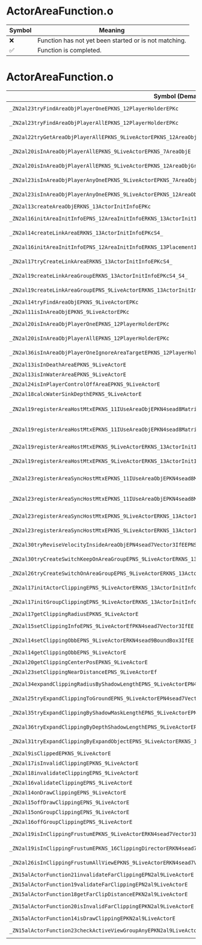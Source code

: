 # ActorAreaFunction.o
| Symbol | Meaning 
| ------------- | ------------- 
| :x: | Function has not yet been started or is not matching. 
| :white_check_mark: | Function is completed. 


# ActorAreaFunction.o
| Symbol (Demangled) | Symbol (Mangled) | Decompiled? |
| ------------- |  ------------- | ------------- |
| `_ZN2al23tryFindAreaObjPlayerOneEPKNS_12PlayerHolderEPKc` | `al::tryFindAreaObjPlayerOne(al::PlayerHolder const*,char const*)` | :white_check_mark: |
| `_ZN2al23tryFindAreaObjPlayerAllEPKNS_12PlayerHolderEPKc` | `al::tryFindAreaObjPlayerAll(al::PlayerHolder const*,char const*)` | :white_check_mark: |
| `_ZN2al22tryGetAreaObjPlayerAllEPKNS_9LiveActorEPKNS_12AreaObjGroupE` | `al::tryGetAreaObjPlayerAll(al::LiveActor const*,al::AreaObjGroup const*)` | :white_check_mark: |
| `_ZN2al20isInAreaObjPlayerAllEPKNS_9LiveActorEPKNS_7AreaObjE` | `al::isInAreaObjPlayerAll(al::LiveActor const*,al::AreaObj const*)` | :white_check_mark: |
| `_ZN2al20isInAreaObjPlayerAllEPKNS_9LiveActorEPKNS_12AreaObjGroupE` | `al::isInAreaObjPlayerAll(al::LiveActor const*,al::AreaObjGroup const*)` | :white_check_mark: |
| `_ZN2al23isInAreaObjPlayerAnyOneEPKNS_9LiveActorEPKNS_7AreaObjE` | `al::isInAreaObjPlayerAnyOne(al::LiveActor const*,al::AreaObj const*)` | :white_check_mark: |
| `_ZN2al23isInAreaObjPlayerAnyOneEPKNS_9LiveActorEPKNS_12AreaObjGroupE` | `al::isInAreaObjPlayerAnyOne(al::LiveActor const*,al::AreaObjGroup const*)` | :white_check_mark: |
| `_ZN2al13createAreaObjERKNS_13ActorInitInfoEPKc` | `al::createAreaObj(al::ActorInitInfo const&,char const*)` | :white_check_mark: |
| `_ZN2al16initAreaInitInfoEPNS_12AreaInitInfoERKNS_13ActorInitInfoE` | `al::initAreaInitInfo(al::AreaInitInfo *,al::ActorInitInfo const&)` | :white_check_mark: |
| `_ZN2al14createLinkAreaERKNS_13ActorInitInfoEPKcS4_` | `al::createLinkArea(al::ActorInitInfo const&,char const*,char const*)` | :white_check_mark: |
| `_ZN2al16initAreaInitInfoEPNS_12AreaInitInfoERKNS_13PlacementInfoERKNS_13ActorInitInfoE` | `al::initAreaInitInfo(al::AreaInitInfo *,al::PlacementInfo const&,al::ActorInitInfo const&)` | :white_check_mark: |
| `_ZN2al17tryCreateLinkAreaERKNS_13ActorInitInfoEPKcS4_` | `al::tryCreateLinkArea(al::ActorInitInfo const&,char const*,char const*)` | :white_check_mark: |
| `_ZN2al19createLinkAreaGroupERKNS_13ActorInitInfoEPKcS4_S4_` | `al::createLinkAreaGroup(al::ActorInitInfo const&,char const*,char const*,char const*)` | :white_check_mark: |
| `_ZN2al19createLinkAreaGroupEPNS_9LiveActorERKNS_13ActorInitInfoEPKcS6_S6_` | `al::createLinkAreaGroup(al::LiveActor *,al::ActorInitInfo const&,char const*,char const*,char const*)` | :white_check_mark: |
| `_ZN2al14tryFindAreaObjEPKNS_9LiveActorEPKc` | `al::tryFindAreaObj(al::LiveActor const*,char const*)` | :white_check_mark: |
| `_ZN2al11isInAreaObjEPKNS_9LiveActorEPKc` | `al::isInAreaObj(al::LiveActor const*,char const*)` | :white_check_mark: |
| `_ZN2al20isInAreaObjPlayerOneEPKNS_12PlayerHolderEPKc` | `al::isInAreaObjPlayerOne(al::PlayerHolder const*,char const*)` | :white_check_mark: |
| `_ZN2al20isInAreaObjPlayerAllEPKNS_12PlayerHolderEPKc` | `al::isInAreaObjPlayerAll(al::PlayerHolder const*,char const*)` | :white_check_mark: |
| `_ZN2al36isInAreaObjPlayerOneIgnoreAreaTargetEPKNS_12PlayerHolderEPKc` | `al::isInAreaObjPlayerOneIgnoreAreaTarget(al::PlayerHolder const*,char const*)` | :white_check_mark: |
| `_ZN2al13isInDeathAreaEPKNS_9LiveActorE` | `al::isInDeathArea(al::LiveActor const*)` | :white_check_mark: |
| `_ZN2al13isInWaterAreaEPKNS_9LiveActorE` | `al::isInWaterArea(al::LiveActor const*)` | :white_check_mark: |
| `_ZN2al24isInPlayerControlOffAreaEPKNS_9LiveActorE` | `al::isInPlayerControlOffArea(al::LiveActor const*)` | :white_check_mark: |
| `_ZN2al18calcWaterSinkDepthEPKNS_9LiveActorE` | `al::calcWaterSinkDepth(al::LiveActor const*)` | :white_check_mark: |
| `_ZN2al19registerAreaHostMtxEPKNS_11IUseAreaObjEPKN4sead8Matrix34IfEERKNS_13ActorInitInfoE` | `al::registerAreaHostMtx(al::IUseAreaObj const*,sead::Matrix34<float> const*,al::ActorInitInfo const&)` | :white_check_mark: |
| `_ZN2al19registerAreaHostMtxEPKNS_11IUseAreaObjEPKN4sead8Matrix34IfEERKNS_13ActorInitInfoERKNS_13ValidatorBaseE` | `al::registerAreaHostMtx(al::IUseAreaObj const*,sead::Matrix34<float> const*,al::ActorInitInfo const&,al::ValidatorBase const&)` | :white_check_mark: |
| `_ZN2al19registerAreaHostMtxEPKNS_9LiveActorERKNS_13ActorInitInfoE` | `al::registerAreaHostMtx(al::LiveActor const*,al::ActorInitInfo const&)` | :white_check_mark: |
| `_ZN2al19registerAreaHostMtxEPKNS_9LiveActorERKNS_13ActorInitInfoERKNS_13ValidatorBaseE` | `al::registerAreaHostMtx(al::LiveActor const*,al::ActorInitInfo const&,al::ValidatorBase const&)` | :white_check_mark: |
| `_ZN2al23registerAreaSyncHostMtxEPKNS_11IUseAreaObjEPKN4sead8Matrix34IfEERKNS_13ActorInitInfoE` | `al::registerAreaSyncHostMtx(al::IUseAreaObj const*,sead::Matrix34<float> const*,al::ActorInitInfo const&)` | :white_check_mark: |
| `_ZN2al23registerAreaSyncHostMtxEPKNS_11IUseAreaObjEPKN4sead8Matrix34IfEERKNS_13ActorInitInfoERKNS_13ValidatorBaseE` | `al::registerAreaSyncHostMtx(al::IUseAreaObj const*,sead::Matrix34<float> const*,al::ActorInitInfo const&,al::ValidatorBase const&)` | :white_check_mark: |
| `_ZN2al23registerAreaSyncHostMtxEPKNS_9LiveActorERKNS_13ActorInitInfoE` | `al::registerAreaSyncHostMtx(al::LiveActor const*,al::ActorInitInfo const&)` | :white_check_mark: |
| `_ZN2al23registerAreaSyncHostMtxEPKNS_9LiveActorERKNS_13ActorInitInfoERKNS_13ValidatorBaseE` | `al::registerAreaSyncHostMtx(al::LiveActor const*,al::ActorInitInfo const&,al::ValidatorBase const&)` | :white_check_mark: |
| `_ZN2al30tryReviseVelocityInsideAreaObjEPN4sead7Vector3IfEEPNS_9LiveActorEPNS_12AreaObjGroupEPKNS_7AreaObjE` | `al::tryReviseVelocityInsideAreaObj(sead::Vector3<float> *,al::LiveActor *,al::AreaObjGroup *,al::AreaObj const*)` | :white_check_mark: |
| `_ZN2al30tryCreateSwitchKeepOnAreaGroupEPNS_9LiveActorERKNS_13ActorInitInfoE` | `al::tryCreateSwitchKeepOnAreaGroup(al::LiveActor *,al::ActorInitInfo const&)` | :white_check_mark: |
| `_ZN2al26tryCreateSwitchOnAreaGroupEPNS_9LiveActorERKNS_13ActorInitInfoE` | `al::tryCreateSwitchOnAreaGroup(al::LiveActor *,al::ActorInitInfo const&)` | :white_check_mark: |
| `_ZN2al17initActorClippingEPNS_9LiveActorERKNS_13ActorInitInfoE` | `al::initActorClipping(al::LiveActor *,al::ActorInitInfo const&)` | :white_check_mark: |
| `_ZN2al17initGroupClippingEPNS_9LiveActorERKNS_13ActorInitInfoE` | `al::initGroupClipping(al::LiveActor *,al::ActorInitInfo const&)` | :white_check_mark: |
| `_ZN2al17getClippingRadiusEPKNS_9LiveActorE` | `al::getClippingRadius(al::LiveActor const*)` | :white_check_mark: |
| `_ZN2al15setClippingInfoEPNS_9LiveActorEfPKN4sead7Vector3IfEE` | `al::setClippingInfo(al::LiveActor *,float,sead::Vector3<float> const*)` | :white_check_mark: |
| `_ZN2al14setClippingObbEPNS_9LiveActorERKN4sead9BoundBox3IfEE` | `al::setClippingObb(al::LiveActor *,sead::BoundBox3<float> const&)` | :white_check_mark: |
| `_ZN2al14getClippingObbEPNS_9LiveActorE` | `al::getClippingObb(al::LiveActor *)` | :white_check_mark: |
| `_ZN2al20getClippingCenterPosEPKNS_9LiveActorE` | `al::getClippingCenterPos(al::LiveActor const*)` | :white_check_mark: |
| `_ZN2al23setClippingNearDistanceEPNS_9LiveActorEf` | `al::setClippingNearDistance(al::LiveActor *,float)` | :white_check_mark: |
| `_ZN2al34expandClippingRadiusByShadowLengthEPNS_9LiveActorEPN4sead7Vector3IfEEf` | `al::expandClippingRadiusByShadowLength(al::LiveActor *,sead::Vector3<float> *,float)` | :white_check_mark: |
| `_ZN2al25tryExpandClippingToGroundEPNS_9LiveActorEPN4sead7Vector3IfEEf` | `al::tryExpandClippingToGround(al::LiveActor *,sead::Vector3<float> *,float)` | :white_check_mark: |
| `_ZN2al35tryExpandClippingByShadowMaskLengthEPNS_9LiveActorEPN4sead7Vector3IfEE` | `al::tryExpandClippingByShadowMaskLength(al::LiveActor *,sead::Vector3<float> *)` | :white_check_mark: |
| `_ZN2al36tryExpandClippingByDepthShadowLengthEPNS_9LiveActorEPN4sead7Vector3IfEE` | `al::tryExpandClippingByDepthShadowLength(al::LiveActor *,sead::Vector3<float> *)` | :white_check_mark: |
| `_ZN2al31tryExpandClippingByExpandObjectEPNS_9LiveActorERKNS_13ActorInitInfoE` | `al::tryExpandClippingByExpandObject(al::LiveActor *,al::ActorInitInfo const&)` | :white_check_mark: |
| `_ZN2al9isClippedEPKNS_9LiveActorE` | `al::isClipped(al::LiveActor const*)` | :white_check_mark: |
| `_ZN2al17isInvalidClippingEPKNS_9LiveActorE` | `al::isInvalidClipping(al::LiveActor const*)` | :white_check_mark: |
| `_ZN2al18invalidateClippingEPNS_9LiveActorE` | `al::invalidateClipping(al::LiveActor *)` | :white_check_mark: |
| `_ZN2al16validateClippingEPNS_9LiveActorE` | `al::validateClipping(al::LiveActor *)` | :white_check_mark: |
| `_ZN2al14onDrawClippingEPNS_9LiveActorE` | `al::onDrawClipping(al::LiveActor *)` | :white_check_mark: |
| `_ZN2al15offDrawClippingEPNS_9LiveActorE` | `al::offDrawClipping(al::LiveActor *)` | :white_check_mark: |
| `_ZN2al15onGroupClippingEPNS_9LiveActorE` | `al::onGroupClipping(al::LiveActor *)` | :white_check_mark: |
| `_ZN2al16offGroupClippingEPNS_9LiveActorE` | `al::offGroupClipping(al::LiveActor *)` | :white_check_mark: |
| `_ZN2al19isInClippingFrustumEPKNS_9LiveActorERKN4sead7Vector3IfEEffi` | `al::isInClippingFrustum(al::LiveActor const*,sead::Vector3<float> const&,float,float,int)` | :white_check_mark: |
| `_ZN2al19isInClippingFrustumEPKNS_16ClippingDirectorERKN4sead7Vector3IfEEffi` | `al::isInClippingFrustum(al::ClippingDirector const*,sead::Vector3<float> const&,float,float,int)` | :white_check_mark: |
| `_ZN2al26isInClippingFrustumAllViewEPKNS_9LiveActorERKN4sead7Vector3IfEEff` | `al::isInClippingFrustumAllView(al::LiveActor const*,sead::Vector3<float> const&,float,float)` | :white_check_mark: |
| `_ZN15alActorFunction21invalidateFarClippingEPN2al9LiveActorE` | `alActorFunction::invalidateFarClipping(al::LiveActor *)` | :white_check_mark: |
| `_ZN15alActorFunction19validateFarClippingEPN2al9LiveActorE` | `alActorFunction::validateFarClipping(al::LiveActor *)` | :white_check_mark: |
| `_ZN15alActorFunction18getFarClipDistanceEPKN2al9LiveActorE` | `alActorFunction::getFarClipDistance(al::LiveActor const*)` | :white_check_mark: |
| `_ZN15alActorFunction20isInvalidFarClippingEPKN2al9LiveActorE` | `alActorFunction::isInvalidFarClipping(al::LiveActor const*)` | :white_check_mark: |
| `_ZN15alActorFunction14isDrawClippingEPKN2al9LiveActorE` | `alActorFunction::isDrawClipping(al::LiveActor const*)` | :white_check_mark: |
| `_ZN15alActorFunction23checkActiveViewGroupAnyEPKN2al9LiveActorE` | `alActorFunction::checkActiveViewGroupAny(al::LiveActor const*)` | :white_check_mark: |
